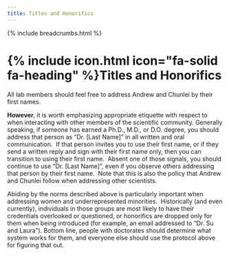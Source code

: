 ```yaml
---
title: Titles and Honorifics
---
```

{% include breadcrumbs.html %}

# {% include icon.html icon="fa-solid fa-heading" %}Titles and Honorifics

All lab members should feel free to address Andrew and Chunlei by their first names. 

**However**, it is worth emphasizing appropriate etiquette with respect to  when interacting with other members of the scientific community. Generally speaking, if someone has earned a Ph.D., M.D., or D.O. degree, you should address that person as “Dr. [Last Name]” in all written and oral communication.  If that person invites you to use their first name, or if they send a written reply and sign with their first name only, then you can transition to using their first name.  Absent one of those signals, you should continue to use “Dr. [Last Name]”, even if you observe others addressing that person by their first name.  Note that this is also the policy that Andrew and Chunlei follow when addressing other scientists.

Abiding by the norms described above is particularly important when addressing women and underrepresented minorities.  Historically (and even currently), individuals in those groups are most likely to have their credentials overlooked or questioned, or honorifics are dropped only for them when being introduced (for example, an email addressed to “Dr. Su and Laura”). Bottom line, people with doctorates should determine what system works for them, and everyone else should use the protocol above for figuring that out.
